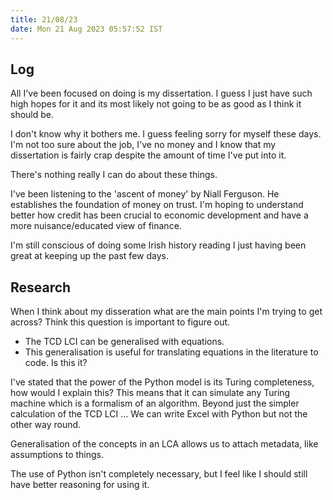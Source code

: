 ```yaml
---
title: 21/08/23
date: Mon 21 Aug 2023 05:57:52 IST
---
```


## Log

All I've been focused on doing is my dissertation. I guess I just have such high hopes for it and its most likely not
going to be as good as I think it should be.

I don't know why it bothers me. I guess feeling sorry for myself these days. I'm not too sure about the job, I've no
money and I know that my dissertation is fairly crap despite the amount of time I've put into it. 

There's nothing really I can do about these things.

I've been listening to the 'ascent of money' by Niall Ferguson. He establishes the foundation of money on trust. I'm
hoping to understand better how credit has been crucial to economic development and have a more nuisance/educated view of
finance.

I'm still conscious of doing some Irish history reading I just having been great at keeping up the past few days. 


## Research 

When I think about my disseration what are the main points I'm trying to get across?
Think this question is important to figure out.

* The TCD LCI can be generalised with equations.
* This generalisation is useful for translating equations in the literature to code.
Is this it?

I've stated that the power of the Python model is its Turing completeness, how would I explain this? 
This means that it can simulate any Turing machine which is a formalism of an algorithm. Beyond just the simpler
calculation of the TCD LCI ... 
We can write Excel with Python but not the other way round.

Generalisation of the concepts in an LCA allows us to attach metadata, like assumptions to things.

The use of Python isn't completely necessary, but I feel like I should still have better reasoning for using it.
